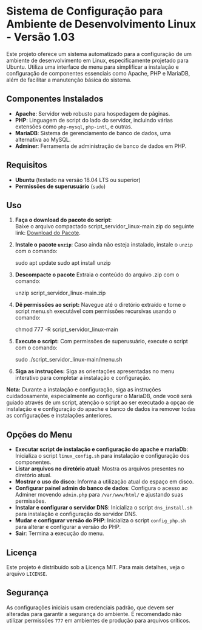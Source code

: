 # Sistema de Configuração para Ambiente de Desenvolvimento Linux - Versão 1.03

Este projeto oferece um sistema automatizado para a configuração de um ambiente de desenvolvimento em Linux, especificamente projetado para Ubuntu. Utiliza uma interface de menu para simplificar a instalação e configuração de componentes essenciais como Apache, PHP e MariaDB, além de facilitar a manutenção básica do sistema.

## Componentes Instalados

- **Apache**: Servidor web robusto para hospedagem de páginas.
- **PHP**: Linguagem de script do lado do servidor, incluindo várias extensões como `php-mysql`, `php-intl`, e outras.
- **MariaDB**: Sistema de gerenciamento de banco de dados, uma alternativa ao MySQL.
- **Adminer**: Ferramenta de administração de banco de dados em PHP.

## Requisitos

- **Ubuntu** (testado na versão 18.04 LTS ou superior)
- **Permissões de superusuário** (`sudo`)

## Uso

1. **Faça o download do pacote do script**:  
   Baixe o arquivo compactado script_servidor_linux-main.zip do seguinte link: [Download do Pacote](https://github.com/Gerson-if/script_servidor_linux/archive/refs/heads/main.zip).

2. **Instale o pacote `unzip`**: Caso ainda não esteja instalado, instale o `unzip` com o comando:

   sudo apt update
   sudo apt install unzip

3. **Descompacte o pacote** Extraia o conteúdo do arquivo .zip com o comando:

    unzip script_servidor_linux-main.zip

4. **Dê permissões ao script:** Navegue até o diretório extraído e torne o script menu.sh executável com permissões recursivas usando o comando:

    chmod 777 -R script_servidor_linux-main

5. **Execute o script:** Com permissões de superusuário, execute o script com o comando:

    sudo ./script_servidor_linux-main/menu.sh
    
6. **Siga as instruções:** Siga as orientações apresentadas no menu interativo para completar a instalação e configuração.


**Nota:** Durante a instalação e configuração, siga as instruções cuidadosamente, especialmente ao configurar o MariaDB, onde você será guiado através de um script, atenção o script ao ser executado a opçao de instalação e e configuração do apache e banco de dados ira remover todas as configurações e instalações anteriores.


## Opções do Menu

- **Executar script de instalação e configuração do apache e mariaDb**: Inicializa o script `linux_config.sh` para instalação e configuração dos componentes.
- **Listar arquivos no diretório atual**: Mostra os arquivos presentes no diretório atual.
- **Mostrar o uso do disco**: Informa a utilização atual do espaço em disco.
- **Configurar painel admin do banco de dados**: Configura o acesso ao Adminer movendo `admin.php` para `/var/www/html/` e ajustando suas permissões.
- **Instalar e configurar o servidor DNS**: Inicializa o script `dns_install.sh` para instalação e configuração do servidor DNS.
- **Mudar e configurar versão do PHP**: Inicializa o script `config_php.sh` para alterar e configurar a versão do PHP.
- **Sair**: Termina a execução do menu.

## Licença

Este projeto é distribuído sob a Licença MIT. Para mais detalhes, veja o arquivo `LICENSE`.

## Segurança

As configurações iniciais usam credenciais padrão, que devem ser alteradas para garantir a segurança do ambiente. É recomendado não utilizar permissões `777` em ambientes de produção para arquivos críticos.
